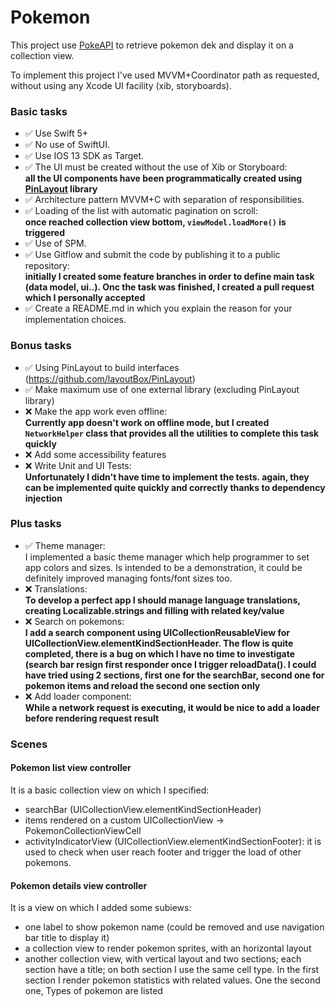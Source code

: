 # Pokemon

This project use [PokeAPI](https://pokeapi.co) to retrieve pokemon dek and display it on a collection view.

To implement this project I've used MVVM+Coordinator path as requested, without using any Xcode UI facility (xib, storyboards).


### Basic tasks

- ✅ Use Swift 5+
- ✅ No use of SwiftUI.
- ✅ Use IOS 13 SDK as Target.
- ✅ The UI must be created without the use of Xib or Storyboard:  
	**all the UI components have been programmatically created using [PinLayout](https://github.com/layoutBox/PinLayout) library**
- ✅ Architecture pattern MVVM+C with separation of responsibilities.
- ✅ Loading of the list with automatic pagination on scroll:  
	**once reached collection view bottom, `viewModel.loadMore()` is triggered**
- ✅ Use of SPM.
- ✅ Use Gitflow and submit the code by publishing it to a public repository:  
	**initially I created some feature branches in order to define main task (data model, ui..). Onc the task was finished, I created a pull request which I personally accepted**
- ✅ Create a README.md in which you explain the reason for your implementation choices.

### Bonus tasks

- ✅ Using PinLayout to build interfaces (https://github.com/layoutBox/PinLayout)
- ✅ Make maximum use of one external library (excluding PinLayout library)
- ❌ Make the app work even offline:  
	**Currently app doesn't work on offline mode, but I created `NetworkHelper` class that provides all the utilities to complete this task quickly**
- ❌ Add some accessibility features
- ❌ Write Unit and UI Tests:  
	**Unfortunately I didn't have time to implement the tests. again, they can be implemented quite quickly and correctly thanks to dependency injection**
	
	
### Plus tasks

- ✅ Theme manager:  
	I implemented a basic theme manager which help programmer to set app colors and sizes. Is intended to be a demonstration, it could be definitely improved managing fonts/font sizes too.
- ❌ Translations:  
	**To develop a perfect app I should manage language translations, creating Localizable.strings and filling with related key/value**
- ❌ Search on pokemons:  
	**I add a search component using UICollectionReusableView for UICollectionView.elementKindSectionHeader. The flow is quite completed, there is a bug on which I have no time to investigate (search bar resign first responder once I trigger reloadData(). I could have tried using 2 sections, first one for the searchBar, second one for pokemon items and reload the second one section only**
- ❌ Add loader component:  
	**While a network request is executing, it would be nice to add a loader before rendering request result**
	
	
### Scenes

#### Pokemon list view controller

It is a basic collection view on which I specified:   
- searchBar (UICollectionView.elementKindSectionHeader)  
- items rendered on a custom UICollectionView -> PokemonCollectionViewCell  
- activityIndicatorView (UICollectionView.elementKindSectionFooter): it is used to check when user reach footer and trigger the load of other pokemons.

#### Pokemon details view controller

It is a view on which I added some subiews:

- one label to show pokemon name (could be removed and use navigation bar title to display it)
- a collection view to render pokemon sprites, with an horizontal layout  
- another collection view, with vertical layout and two sections; each section have a title; on both section I use the same cell type. In the first section I render pokemon statistics with related values. One the second one, Types of pokemon are listed